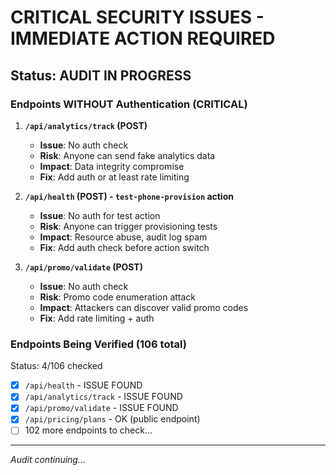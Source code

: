 # CRITICAL SECURITY ISSUES - IMMEDIATE ACTION REQUIRED

## Status: AUDIT IN PROGRESS

### Endpoints WITHOUT Authentication (CRITICAL)

1. **`/api/analytics/track` (POST)**
   - **Issue**: No auth check
   - **Risk**: Anyone can send fake analytics data
   - **Impact**: Data integrity compromise
   - **Fix**: Add auth or at least rate limiting

2. **`/api/health` (POST) - `test-phone-provision` action**
   - **Issue**: No auth for test action
   - **Risk**: Anyone can trigger provisioning tests
   - **Impact**: Resource abuse, audit log spam
   - **Fix**: Add auth check before action switch

3. **`/api/promo/validate` (POST)**
   - **Issue**: No auth check
   - **Risk**: Promo code enumeration attack
   - **Impact**: Attackers can discover valid promo codes
   - **Fix**: Add rate limiting + auth

### Endpoints Being Verified (106 total)

Status: 4/106 checked

- [x] `/api/health` - ISSUE FOUND
- [x] `/api/analytics/track` - ISSUE FOUND  
- [x] `/api/promo/validate` - ISSUE FOUND
- [x] `/api/pricing/plans` - OK (public endpoint)
- [ ] 102 more endpoints to check...

---

*Audit continuing...*

